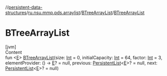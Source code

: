 //[persistent-data-structures](../../index.md)/[ru.nsu.mmp.pds.arraylist](../index.md)/[BTreeArrayList](index.md)/[BTreeArrayList](-b-tree-array-list.md)



# BTreeArrayList  
[jvm]  
Content  
fun <[E](index.md)> [BTreeArrayList](-b-tree-array-list.md)(size: [Int](https://kotlinlang.org/api/latest/jvm/stdlib/kotlin/-int/index.html) = 0, initialCapacity: [Int](https://kotlinlang.org/api/latest/jvm/stdlib/kotlin/-int/index.html) = 64, factor: [Int](https://kotlinlang.org/api/latest/jvm/stdlib/kotlin/-int/index.html) = 3, elementProvider: () -> [E](index.md)? = null, previous: [PersistentList](../-persistent-list/index.md)<[E](index.md)>? = null, next: [PersistentList](../-persistent-list/index.md)<[E](index.md)>? = null)  



